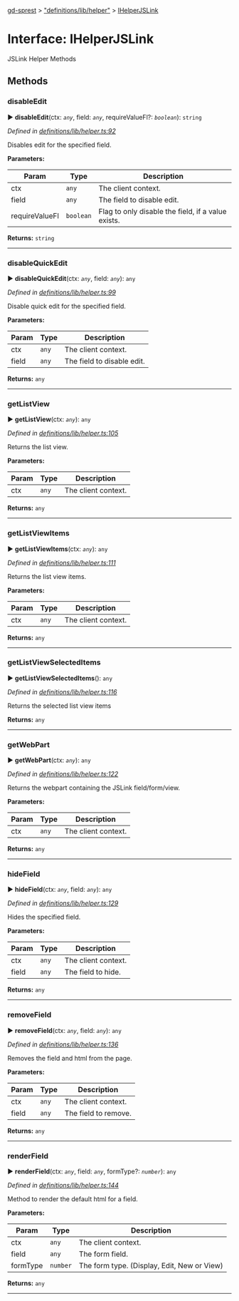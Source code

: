 [gd-sprest](../README.md) > ["definitions/lib/helper"](../modules/_definitions_lib_helper_.md) > [IHelperJSLink](../interfaces/_definitions_lib_helper_.ihelperjslink.md)



# Interface: IHelperJSLink


JSLink Helper Methods


## Methods
<a id="disableedit"></a>

###  disableEdit

► **disableEdit**(ctx: *`any`*, field: *`any`*, requireValueFl?: *`boolean`*): `string`




*Defined in [definitions/lib/helper.ts:92](https://github.com/gunjandatta/sprest/blob/3de79f1/src/definitions/lib/helper.ts#L92)*



Disables edit for the specified field.


**Parameters:**

| Param | Type | Description |
| ------ | ------ | ------ |
| ctx | `any`   |  The client context. |
| field | `any`   |  The field to disable edit. |
| requireValueFl | `boolean`   |  Flag to only disable the field, if a value exists. |





**Returns:** `string`





___

<a id="disablequickedit"></a>

###  disableQuickEdit

► **disableQuickEdit**(ctx: *`any`*, field: *`any`*): `any`




*Defined in [definitions/lib/helper.ts:99](https://github.com/gunjandatta/sprest/blob/3de79f1/src/definitions/lib/helper.ts#L99)*



Disable quick edit for the specified field.


**Parameters:**

| Param | Type | Description |
| ------ | ------ | ------ |
| ctx | `any`   |  The client context. |
| field | `any`   |  The field to disable edit. |





**Returns:** `any`





___

<a id="getlistview"></a>

###  getListView

► **getListView**(ctx: *`any`*): `any`




*Defined in [definitions/lib/helper.ts:105](https://github.com/gunjandatta/sprest/blob/3de79f1/src/definitions/lib/helper.ts#L105)*



Returns the list view.


**Parameters:**

| Param | Type | Description |
| ------ | ------ | ------ |
| ctx | `any`   |  The client context. |





**Returns:** `any`





___

<a id="getlistviewitems"></a>

###  getListViewItems

► **getListViewItems**(ctx: *`any`*): `any`




*Defined in [definitions/lib/helper.ts:111](https://github.com/gunjandatta/sprest/blob/3de79f1/src/definitions/lib/helper.ts#L111)*



Returns the list view items.


**Parameters:**

| Param | Type | Description |
| ------ | ------ | ------ |
| ctx | `any`   |  The client context. |





**Returns:** `any`





___

<a id="getlistviewselecteditems"></a>

###  getListViewSelectedItems

► **getListViewSelectedItems**(): `any`




*Defined in [definitions/lib/helper.ts:116](https://github.com/gunjandatta/sprest/blob/3de79f1/src/definitions/lib/helper.ts#L116)*



Returns the selected list view items




**Returns:** `any`





___

<a id="getwebpart"></a>

###  getWebPart

► **getWebPart**(ctx: *`any`*): `any`




*Defined in [definitions/lib/helper.ts:122](https://github.com/gunjandatta/sprest/blob/3de79f1/src/definitions/lib/helper.ts#L122)*



Returns the webpart containing the JSLink field/form/view.


**Parameters:**

| Param | Type | Description |
| ------ | ------ | ------ |
| ctx | `any`   |  The client context. |





**Returns:** `any`





___

<a id="hidefield"></a>

###  hideField

► **hideField**(ctx: *`any`*, field: *`any`*): `any`




*Defined in [definitions/lib/helper.ts:129](https://github.com/gunjandatta/sprest/blob/3de79f1/src/definitions/lib/helper.ts#L129)*



Hides the specified field.


**Parameters:**

| Param | Type | Description |
| ------ | ------ | ------ |
| ctx | `any`   |  The client context. |
| field | `any`   |  The field to hide. |





**Returns:** `any`





___

<a id="removefield"></a>

###  removeField

► **removeField**(ctx: *`any`*, field: *`any`*): `any`




*Defined in [definitions/lib/helper.ts:136](https://github.com/gunjandatta/sprest/blob/3de79f1/src/definitions/lib/helper.ts#L136)*



Removes the field and html from the page.


**Parameters:**

| Param | Type | Description |
| ------ | ------ | ------ |
| ctx | `any`   |  The client context. |
| field | `any`   |  The field to remove. |





**Returns:** `any`





___

<a id="renderfield"></a>

###  renderField

► **renderField**(ctx: *`any`*, field: *`any`*, formType?: *`number`*): `any`




*Defined in [definitions/lib/helper.ts:144](https://github.com/gunjandatta/sprest/blob/3de79f1/src/definitions/lib/helper.ts#L144)*



Method to render the default html for a field.


**Parameters:**

| Param | Type | Description |
| ------ | ------ | ------ |
| ctx | `any`   |  The client context. |
| field | `any`   |  The form field. |
| formType | `number`   |  The form type. (Display, Edit, New or View) |





**Returns:** `any`





___


